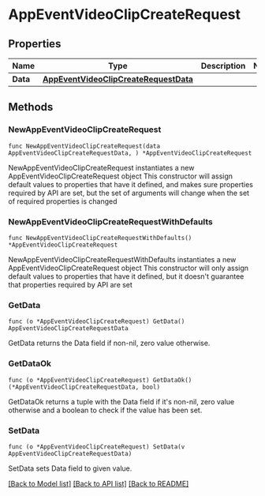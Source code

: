 # AppEventVideoClipCreateRequest

## Properties

Name | Type | Description | Notes
------------ | ------------- | ------------- | -------------
**Data** | [**AppEventVideoClipCreateRequestData**](AppEventVideoClipCreateRequestData.md) |  | 

## Methods

### NewAppEventVideoClipCreateRequest

`func NewAppEventVideoClipCreateRequest(data AppEventVideoClipCreateRequestData, ) *AppEventVideoClipCreateRequest`

NewAppEventVideoClipCreateRequest instantiates a new AppEventVideoClipCreateRequest object
This constructor will assign default values to properties that have it defined,
and makes sure properties required by API are set, but the set of arguments
will change when the set of required properties is changed

### NewAppEventVideoClipCreateRequestWithDefaults

`func NewAppEventVideoClipCreateRequestWithDefaults() *AppEventVideoClipCreateRequest`

NewAppEventVideoClipCreateRequestWithDefaults instantiates a new AppEventVideoClipCreateRequest object
This constructor will only assign default values to properties that have it defined,
but it doesn't guarantee that properties required by API are set

### GetData

`func (o *AppEventVideoClipCreateRequest) GetData() AppEventVideoClipCreateRequestData`

GetData returns the Data field if non-nil, zero value otherwise.

### GetDataOk

`func (o *AppEventVideoClipCreateRequest) GetDataOk() (*AppEventVideoClipCreateRequestData, bool)`

GetDataOk returns a tuple with the Data field if it's non-nil, zero value otherwise
and a boolean to check if the value has been set.

### SetData

`func (o *AppEventVideoClipCreateRequest) SetData(v AppEventVideoClipCreateRequestData)`

SetData sets Data field to given value.



[[Back to Model list]](../README.md#documentation-for-models) [[Back to API list]](../README.md#documentation-for-api-endpoints) [[Back to README]](../README.md)


